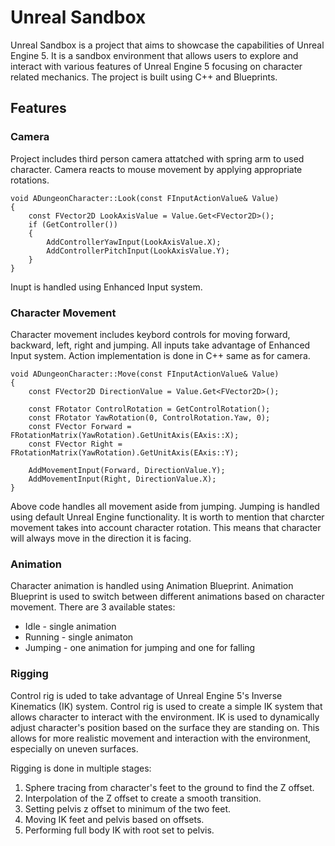 # Unreal Sandbox
Unreal Sandbox is a project that aims to showcase the capabilities of Unreal Engine 5. It is a sandbox environment that allows users to explore and interact with various features of Unreal Engine 5 focusing on character related mechanics. The project is built using C++ and Blueprints.

## Features
### Camera
Project includes third person camera attatched with spring arm to used character. Camera reacts to mouse movement by applying appropriate rotations.
```
void ADungeonCharacter::Look(const FInputActionValue& Value)
{
	const FVector2D LookAxisValue = Value.Get<FVector2D>();
	if (GetController())
	{
		AddControllerYawInput(LookAxisValue.X);
		AddControllerPitchInput(LookAxisValue.Y);
	}
}
```
Inupt is handled using Enhanced Input system.

### Character Movement
Character movement includes keybord controls for moving forward, backward, left, right and jumping. All inputs take advantage of Enhanced Input system.
Action implementation is done in C++ same as for camera.
```
void ADungeonCharacter::Move(const FInputActionValue& Value)
{
	const FVector2D DirectionValue = Value.Get<FVector2D>();

	const FRotator ControlRotation = GetControlRotation();
	const FRotator YawRotation(0, ControlRotation.Yaw, 0);
	const FVector Forward = FRotationMatrix(YawRotation).GetUnitAxis(EAxis::X);
	const FVector Right = FRotationMatrix(YawRotation).GetUnitAxis(EAxis::Y);

	AddMovementInput(Forward, DirectionValue.Y);
	AddMovementInput(Right, DirectionValue.X);
}
```
Above code handles all movement aside from jumping. Jumping is handled using default Unreal Engine functionality.
It is worth to mention that charcter movement takes into account character rotation. This means that character will always move in the direction it is facing.

### Animation
Character animation is handled using Animation Blueprint. Animation Blueprint is used to switch between different animations based on character movement.
There are 3 available states:
- Idle - single animation
- Running - single animaton
- Jumping - one animation for jumping and one for falling

### Rigging
Control rig is uded to take advantage of Unreal Engine 5's Inverse Kinematics (IK) system. Control rig is used to create a simple IK system that allows character to interact with the environment.
IK is used to dynamically adjust character's position based on the surface they are standing on. This allows for more realistic movement and interaction with the environment, especially on uneven surfaces.

Rigging is done in multiple stages:
1. Sphere tracing from character's feet to the ground to find the Z offset.
2. Interpolation of the Z offset to create a smooth transition.
3. Setting pelvis z offset to minimum of the two feet.
4. Moving IK feet and pelvis based on offsets.
5. Performing full body IK with root set to pelvis.